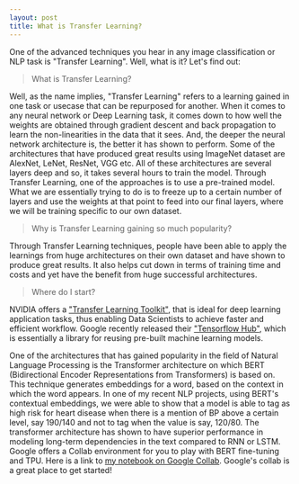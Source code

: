 ```yaml
---
layout: post
title: What is Transfer Learning?
---
```


One of the advanced techniques you hear in any image classification or NLP task is "Transfer Learning".  Well, what is it?  Let's find out:

> What is Transfer Learning?

Well, as the name implies, "Transfer Learning" refers to a learning gained in one task or usecase that can be repurposed for another.  When it comes to any neural network or Deep Learning task, it comes down to how well the weights are obtained through gradient descent and back propagation to learn the non-linearities in the data that it sees.  And, the deeper the neural network architecture is, the better it has shown to perform.  Some of the architectures that have produced great results using ImageNet dataset are AlexNet, LeNet, ResNet, VGG etc.  All of these architectures are several layers deep and so, it takes several hours to train the model.  Through Transfer Learning, one of the approaches is to use a pre-trained model.  What we are essentially trying to do is to freeze up to a certain number of layers and use the weights at that point to feed into our final layers, where we will be training specific to our own dataset.  



> Why is Transfer Learning gaining so much popularity?

Through Transfer Learning techniques, people have been able to apply the learnings from huge architectures on their own dataset and have shown to produce great results.  It also helps cut down in terms of training time and costs and yet have the benefit from huge successful architectures.  


> Where do I start?  

NVIDIA offers a ["Transfer Learning Toolkit"](https://developer.nvidia.com/transfer-learning-toolkit), that is ideal for deep learning application tasks, thus enabling Data Scientists to achieve faster and efficient workflow.  Google recently released their ["Tensorflow Hub"](https://www.tensorflow.org/hub), which is essentially a library for reusing pre-built machine learning models.  

One of the architectures that has gained popularity in the field of Natural Language Processing is the Transformer architecture on which BERT (Bidirectional Encoder Representations from Transformers) is based on.  This technique generates embeddings for a word, based on the context in which the word appears.  In one of my recent NLP projects, using BERT's contextual embeddings, we were able to show that a model is able to tag as high risk for heart disease when there is a mention of BP above a certain level, say 190/140 and not to tag when the value is say, 120/80.  The transformer architecture has shown to have superior performance in modeling long-term dependencies in the text compared to RNN or LSTM.  Google offers a Collab environment for you to play with BERT fine-tuning and TPU.  Here is a link to [my notebook on Google Collab](https://github.com/susub31/DL_ON_EDGE).  Google's collab is a great place to get started! 


